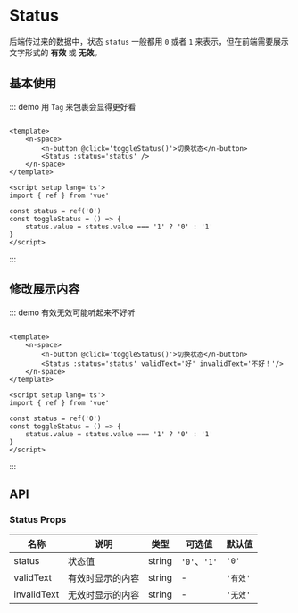 # Status

后端传过来的数据中，状态 `status` 一般都用 `0` 或者 `1` 来表示，但在前端需要展示文字形式的 **有效** 或 **无效**。

## 基本使用

::: demo 用 `Tag` 来包裹会显得更好看

```vue

<template>
	<n-space>
		<n-button @click='toggleStatus()'>切换状态</n-button>
		<Status :status='status' />
	</n-space>
</template>

<script setup lang='ts'>
import { ref } from 'vue'

const status = ref('0')
const toggleStatus = () => {
	status.value = status.value === '1' ? '0' : '1'
}
</script>
```

:::

## 修改展示内容

::: demo 有效无效可能听起来不好听

```vue

<template>
	<n-space>
		<n-button @click='toggleStatus()'>切换状态</n-button>
		<Status :status='status' validText='好' invalidText='不好！'/>
	</n-space>
</template>

<script setup lang='ts'>
import { ref } from 'vue'

const status = ref('0')
const toggleStatus = () => {
	status.value = status.value === '1' ? '0' : '1'
}
</script>
```

:::

## API

### Status Props

| 名称        | 说明             | 类型   | 可选值       | 默认值 |
| ----------- | ---------------- | ------ | ------------ | ------ |
| status      | 状态值           | string | `'0'`、`'1'` | `'0'`  |
| validText   | 有效时显示的内容 | string | -            | `'有效'` |
| invalidText | 无效时显示的内容 | string | -            | `'无效'` |